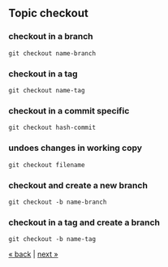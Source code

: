 ## Topic checkout

### checkout in a branch
    git checkout name-branch
### checkout in a tag
    git checkout name-tag
### checkout in a commit specific
    git checkout hash-commit
### undoes changes in working copy
    git checkout filename
### checkout and create a new branch
    git checkout -b name-branch
### checkout in a tag and create a branch
    git checkout -b name-tag
    
[&laquo; back](https://github.com/MRCardoso/git-code/blob/master/topics/branch.md) |
[next &raquo;](https://github.com/MRCardoso/git-code/blob/master/topics/tag.md)
